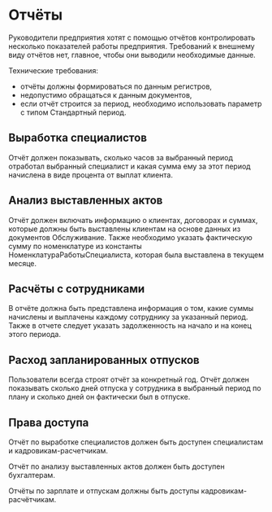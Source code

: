 # Отчёты

Руководители предприятия хотят с помощью отчётов контролировать несколько показателей работы предприятия. Требований к внешнему виду отчётов нет, главное, чтобы они выводили необходимые данные.

Технические требования: 
- отчёты должны формироваться по данным регистров,
- недопустимо обращаться к данным документов,
- если отчёт строится за период, необходимо использовать параметр с типом Стандартный период.

## Выработка специалистов

Отчёт должен показывать, сколько часов за выбранный период отработал выбранный специалист и какая сумма ему за этот период начислена в виде процента от выплат клиента.

## Анализ выставленных актов

Отчёт должен включать информацию о клиентах, договорах и суммах, которые должны быть выставлены клиентам на основе данных из документов Обслуживание. Также необходимо указать фактическую сумму по номенклатуре из константы НоменклатураРаботыСпециалиста, которая была выставлена в текущем месяце.

## Расчёты с сотрудниками

В отчёте должна быть представлена информация о том, какие суммы начислены и выплачены каждому сотруднику за указанный период. Также в отчете следует указать задолженность на начало и на конец этого периода.

## Расход запланированных отпусков

Пользователи всегда строят отчёт за конкретный год. Отчёт должен показывать сколько дней отпуска у сотрудника в выбранный период по плану и сколько дней он фактически был в отпуске.

## Права доступа

Отчёт по выработке специалистов должен быть доступен специалистам и кадровикам-расчетчикам.

Отчёт по анализу выставленных актов должен быть доступен бухгалтерам.

Отчёты по зарплате и отпускам должны быть доступы кадровикам-расчётчикам.
